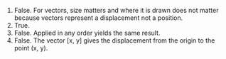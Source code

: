 1. False. For vectors, size matters and where it is drawn does not matter because
vectors represent a displacement not a position.
2. True.
3. False. Applied in any order yields the same result.
4. False. The vector [x, y] gives the displacement from the origin to the point
(x, y).
